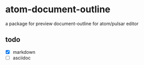 # atom-document-outline

a package for preview document-outline for atom/pulsar  editor


## todo

- [x] markdown
- [ ] asciidoc
